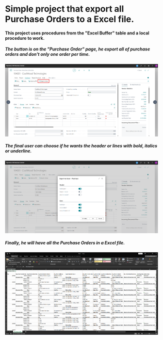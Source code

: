 # Simple project that export all Purchase Orders to a Excel file.

#### This project uses procedures from the "Excel Buffer" table and a local procedure to work.

##### The button is on the "Purchase Order" page, he export all of purchase orders and don't only one order per time.
<img src="/Images/Purchase Order - Showing the button.png" alt="Showing the button to export in a Excel file">

##### The final user can choose if he wants the header or lines with bold, italics or underline.
<img src="/Images/Showing Resquestpage.png" alt="Showing options on Resquestpage">

##### Finally, he will have all the Purchase Orders in a Excel file.
<img src="/Images/Showing Purchase Orders in Excel.png" alt="Purchase Orders in a Excel file">
